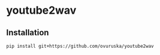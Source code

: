# youtube2wav
## Installation

```bash
pip install git+https://github.com/ovuruska/youtube2wav

```
